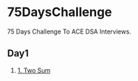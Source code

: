 # 75DaysChallenge
75 Days Challenge To ACE DSA Interviews.

## Day1
1. [1. Two Sum](https://github.com/akashanup/75DaysChallenge/tree/main/1.TwoSum)
